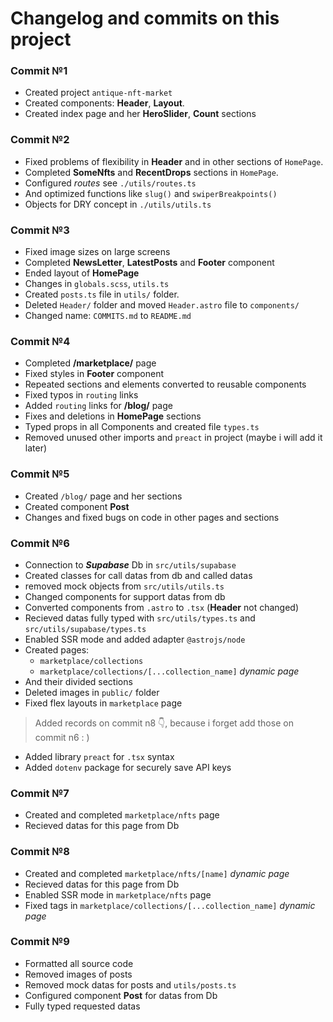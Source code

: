 # Changelog and commits on this project

### Commit №1

- Created project `antique-nft-market`
- Created components: **Header**, **Layout**.
- Created index page and her **HeroSlider**, **Count** sections

### Commit №2

- Fixed problems of flexibility in **Header** and in other sections of `HomePage`.
- Completed **SomeNfts** and **RecentDrops** sections in `HomePage`.
- Configured _routes_ see `./utils/routes.ts`
- And optimized functions like `slug()` and `swiperBreakpoints()`
- Objects for DRY concept in `./utils/utils.ts`

### Commit №3

- Fixed image sizes on large screens
- Completed **NewsLetter**, **LatestPosts** and **Footer** component
- Ended layout of **HomePage**
- Changes in `globals.scss`, `utils.ts`
- Created `posts.ts` file in `utils/` folder.
- Deleted `Header/` folder and moved `Header.astro` file to `components/`
- Changed name: `COMMITS.md` to `README.md`

### Commit №4

- Completed **/marketplace/** page
- Fixed styles in **Footer** component
- Repeated sections and elements converted to reusable components
- Fixed typos in `routing` links
- Added `routing` links for **/blog/** page
- Fixes and deletions in **HomePage** sections
- Typed props in all Components and created file `types.ts`
- Removed unused other imports and `preact` in project (maybe i will add it later)

### Commit №5

- Created `/blog/` page and her sections
- Created component **Post**
- Changes and fixed bugs on code in other pages and  sections

### Commit №6

- Connection to _**Supabase**_ Db in `src/utils/supabase`
- Created classes for call datas from db and called datas
- removed mock objects from `src/utils/utils.ts`
- Changed components for support datas from db
- Converted components from `.astro` to `.tsx` (**Header** not changed)
- Recieved datas fully typed with `src/utils/types.ts` and `src/utils/supabase/types.ts`
- Enabled SSR mode and added adapter `@astrojs/node`
- Created pages:
  - `marketplace/collections`
  - `marketplace/collections/[...collection_name]` _dynamic page_
- And their divided sections
- Deleted images in `public/` folder
- Fixed flex layouts in `marketplace` page

 > Added records on commit n8 👇, because i forget add those on commit n6 : )

- Added library `preact` for `.tsx` syntax
- Added `dotenv` package for securely save API keys

### Commit №7

- Created and completed `marketplace/nfts` page
- Recieved datas for this page from Db

### Commit №8

- Created and completed `marketplace/nfts/[name]` _dynamic page_
- Recieved datas for this page from Db
- Enabled SSR mode in `marketplace/nfts` page
- Fixed tags in `marketplace/collections/[...collection_name]` _dynamic page_

### Commit №9

- Formatted all source code
- Removed images of posts
- Removed mock datas for posts and `utils/posts.ts`
- Configured component **Post** for datas from Db
- Fully typed requested datas
